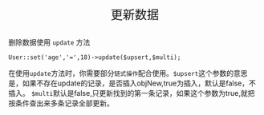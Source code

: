 <div align="center" style="height:50px">
    <font face="Microsoft YaHei UI" size=5>更新数据</font>
</div>
    
删除数据使用 `update` 方法
    
    User::set('age','=',18)->update($upsert,$multi);
    
在使用`update`方法时，你需要部分`链式操作`配合使用。`$upsert`这个参数的意思是，如果不存在update的记录，是否插入objNew,true为插入，默认是false，不插入。
`$multi`默认是false,只更新找到的第一条记录，如果这个参数为true,就把按条件查出来多条记录全部更新。